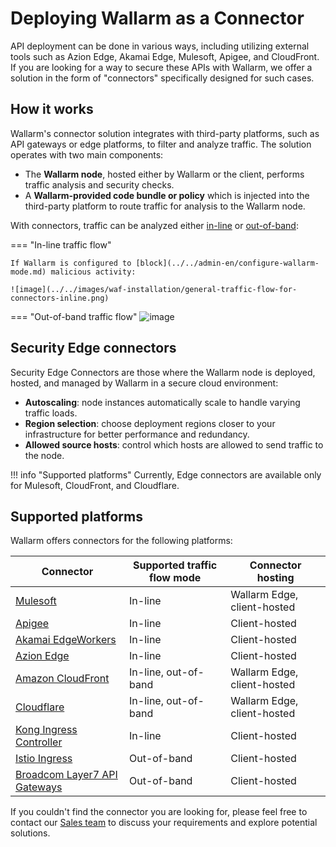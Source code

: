 # Deploying Wallarm as a Connector

API deployment can be done in various ways, including utilizing external tools such as Azion Edge, Akamai Edge, Mulesoft, Apigee, and CloudFront. If you are looking for a way to secure these APIs with Wallarm, we offer a solution in the form of "connectors" specifically designed for such cases.

## How it works

Wallarm's connector solution integrates with third-party platforms, such as API gateways or edge platforms, to filter and analyze traffic. The solution operates with two main components:

* The **Wallarm node**, hosted either by Wallarm or the client, performs traffic analysis and security checks.
* A **Wallarm-provided code bundle or policy** which is injected into the third-party platform to route traffic for analysis to the Wallarm node.

With connectors, traffic can be analyzed either [in-line](../inline/overview.md) or [out-of-band](../oob/overview.md):

=== "In-line traffic flow"

    If Wallarm is configured to [block](../../admin-en/configure-wallarm-mode.md) malicious activity:

    ![image](../../images/waf-installation/general-traffic-flow-for-connectors-inline.png)
=== "Out-of-band traffic flow"
    ![image](../../images/waf-installation/general-traffic-flow-for-connectors-oob.png)

## Security Edge connectors

Security Edge Connectors are those where the Wallarm node is deployed, hosted, and managed by Wallarm in a secure cloud environment:

* **Autoscaling**: node instances automatically scale to handle varying traffic loads.
* **Region selection**: choose deployment regions closer to your infrastructure for better performance and redundancy.
* **Allowed source hosts**: control which hosts are allowed to send traffic to the node.

!!! info "Supported platforms"
    Currently, Edge connectors are available only for Mulesoft, CloudFront, and Cloudflare.

## Supported platforms

Wallarm offers connectors for the following platforms:

| Connector | Supported traffic flow mode | Connector hosting |
| --- | ---- | ---- |
| [Mulesoft](mulesoft.md) | In-line | Wallarm Edge, client-hosted |
| [Apigee](apigee.md) | In-line |Client-hosted |
| [Akamai EdgeWorkers](akamai-edgeworkers.md) | In-line |Client-hosted |
| [Azion Edge](azion-edge.md) | In-line |Client-hosted |
| [Amazon CloudFront](aws-lambda.md) | In-line, out-of-band | Wallarm Edge, client-hosted |
| [Cloudflare](cloudflare.md) | In-line, out-of-band | Wallarm Edge, client-hosted |
| [Kong Ingress Controller](kong-api-gateway.md) | In-line | Client-hosted |
| [Istio Ingress](istio.md) | Out-of-band | Client-hosted |
| [Broadcom Layer7 API Gateways](layer7-api-gateway.md) | Out-of-band |Client-hosted |

If you couldn't find the connector you are looking for, please feel free to contact our [Sales team](mailto:sales@wallarm.com) to discuss your requirements and explore potential solutions.

